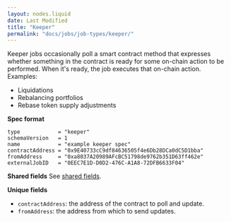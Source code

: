 ```yaml
---
layout: nodes.liquid
date: Last Modified
title: "Keeper"
permalink: "docs/jobs/job-types/keeper/"
---
```


Keeper jobs occasionally poll a smart contract method that expresses whether something in the contract is ready for some on-chain action to be performed. When it's ready, the job executes that on-chain action. Examples:

- Liquidations
- Rebalancing portfolios
- Rebase token supply adjustments

**Spec format**

```jpv2
type            = "keeper"
schemaVersion   = 1
name            = "example keeper spec"
contractAddress = "0x9E40733cC9df84636505f4e6Db28DCa0dC5D1bba"
fromAddress     = "0xa8037A20989AFcBC51798de9762b351D63ff462e"
externalJobID   = "0EEC7E1D-D0D2-476C-A1A8-72DFB6633F04"
```

**Shared fields**
See [shared fields](/docs/jobs/#shared-fields).

**Unique fields**

- `contractAddress`: the address of the contract to poll and update.
- `fromAddress`: the address from which to send updates.
